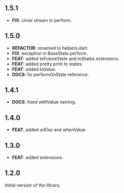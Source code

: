 ## 1.5.1

 - **FIX**: close stream in perform.

## 1.5.0

 - **REFACTOR**: renamed to helpers.dart.
 - **FIX**: exception in BaseState.perform.
 - **FEAT**: added toFutureState and toStates extensions.
 - **FEAT**: added pretty print to states.
 - **FEAT**: added toValue.
 - **DOCS**: fix performOnState reference.

## 1.4.1

 - **DOCS**: fixed withValue naming.

## 1.4.0

 - **FEAT**: added orElse and whenValue.

## 1.3.0

 - **FEAT**: added extensions.

## 1.2.0

Initial version of the library.